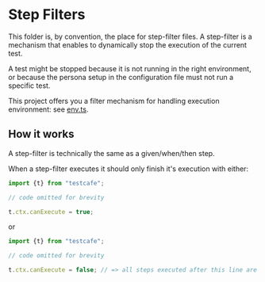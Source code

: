 # Step Filters

This folder is, by convention, the place for step-filter files.
A step-filter is a mechanism that enables to dynamically stop the execution of the current test.

A test might be stopped because it is not running in the right environment, or because the persona setup in the configuration file must not run a specific test.

This project offers you a filter mechanism for handling execution environment: see [env.ts](env.ts).

## How it works

A step-filter is technically the same as a given/when/then step.

When a step-filter executes it should only finish it's execution with either:

```js
import {t} from "testcafe";

// code omitted for brevity

t.ctx.canExecute = true;
```
or 

```js
import {t} from "testcafe";

// code omitted for brevity

t.ctx.canExecute = false; // => all steps executed after this line are skipped
```
